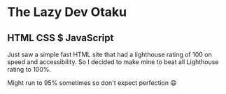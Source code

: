 # The Lazy Dev Otaku


## HTML CSS $ JavaScript

Just saw a simple fast HTML site that had a lighthouse rating of 100 on speed and accessibility. So I decided to make mine to beat all Lighthouse rating to 100%.

Might run to 95% sometimes so don't expect perfection :smile:

